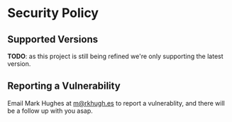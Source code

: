 # Security Policy

## Supported Versions

**TODO**: as this project is still being refined we're only supporting the latest version. 

## Reporting a Vulnerability

Email Mark Hughes at m@rkhugh.es to report a vulnerablity, and there will be a follow up with you asap.
